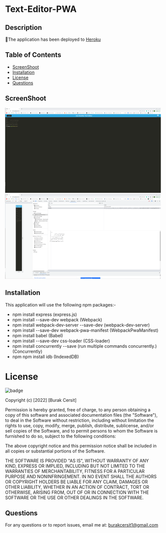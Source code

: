 # Text-Editor-PWA

## Description


🚀The application has been deployed to [Heroku](https://text-editor-pwa-brk.herokuapp.com/)


## Table of Contents

- [ScreenShoot](#ScreenShoot)
- [Installation](#installation)
- [License](#license)
- [Questions](#questions)


## ScreenShoot
![image](./client/src/images/Screenshot%202023-01-20%20224646.png)
![image](./client/src/images/Screenshot%202023-01-20%20224827.png)


## Installation
This application will use the following npm packages:-

  * npm install express (express.js)
  * npm install --save-dev webpack (Webpack)
  * npm install webpack-dev-server --save-dev (webpack-dev-server)
  * npm install --save-dev webpack-pwa-manifest (WebpackPwaManifest)
  * npm install babel (Babel)
  * npm install --save-dev css-loader (CSS-loader)
  * npm install concurrently --save (run multiple commands concurrently.) (Concurrently)
  * npm npm install idb (IndexedDB)

# License

![badge](https://img.shields.io/badge/license-MIT-orange)
   
Copyright (c) [2022] [Burak Cersit]

Permission is hereby granted, free of charge, to any person obtaining a copy of this software and associated documentation files (the "Software"), to deal in the Software without restriction, including without limitation the rights to use, copy, modify, merge, publish, distribute, sublicense, and/or sell copies of the Software, and to permit persons to whom the Software is furnished to do so, subject to the following conditions:

The above copyright notice and this permission notice shall be included in all copies or substantial portions of the Software.

THE SOFTWARE IS PROVIDED "AS IS", WITHOUT WARRANTY OF ANY KIND, EXPRESS OR IMPLIED, INCLUDING BUT NOT LIMITED TO THE WARRANTIES OF MERCHANTABILITY, FITNESS FOR A PARTICULAR PURPOSE AND NONINFRINGEMENT. IN NO EVENT SHALL THE AUTHORS OR COPYRIGHT HOLDERS BE LIABLE FOR ANY CLAIM, DAMAGES OR OTHER LIABILITY, WHETHER IN AN ACTION OF CONTRACT, TORT OR OTHERWISE, ARISING FROM, OUT OF OR IN CONNECTION WITH THE SOFTWARE OR THE USE OR OTHER DEALINGS IN THE SOFTWARE.


## Questions

For any questions or to report issues, email me at: burakcersit1@gmail.com
